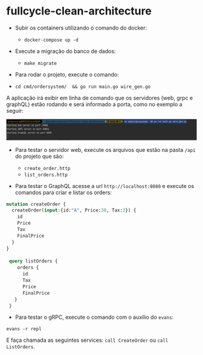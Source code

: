 # fullcycle-clean-architecture

* Subir os containers utilizando o comando do docker:
  - `docker-compose up -d`

* Execute a migração do banco de dados:
  - `make migrate`

* Para rodar o projeto, execute o comando:
* `cd cmd/ordersystem/  && go run main.go wire_gen.go`

A aplicação irá exibir em linha de comando que os servidores (web, grpc e graphQL) estão rodando e será informado a porta, como no exemplo a seguir:

![img.png](img.png)

* Para testar o servidor web, execute os arquivos que estão na pasta `/api` do projeto que são:
  * `create_order.http`
  * `list_orders.http`

* Para testar  o GraphQL acesse a url `http://localhost:8080` e execute os comandos para criar e listar os orders:
```graphql
mutation createOrder {
  createOrder(input:{id:"A", Price:30, Tax:2}) {
    id
    Price
    Tax
    FinalPrice
  }
}

 query listOrders {
    orders {
      id
      Tax
      Price
      FinalPrice
   }
 }
```

* Para testar o gRPC, execute o comando com o auxílio do `evans`:

```shell
evans -r repl
```

E faça chamada as seguintes services: `call CreateOrder` ou `call ListOrders`.